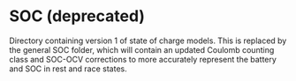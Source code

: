# SOC (deprecated)

Directory containing version 1 of state of charge models. This is replaced by the general SOC folder, which will contain an updated Coulomb counting class and SOC-OCV corrections to more accurately represent the battery and SOC in rest and race states.
